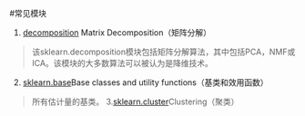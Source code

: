 #常见模块
1. [decomposition](./decomposition.md) Matrix Decomposition（矩阵分解）
>该sklearn.decomposition模块包括矩阵分解算法，其中包括PCA，NMF或ICA。该模块的大多数算法可以被认为是降维技术。
2. [sklearn.base](./base.md)Base classes and utility functions（基类和效用函数）
>所有估计量的基类。
3.[sklearn.cluster](./cluster.md)Clustering（聚类）